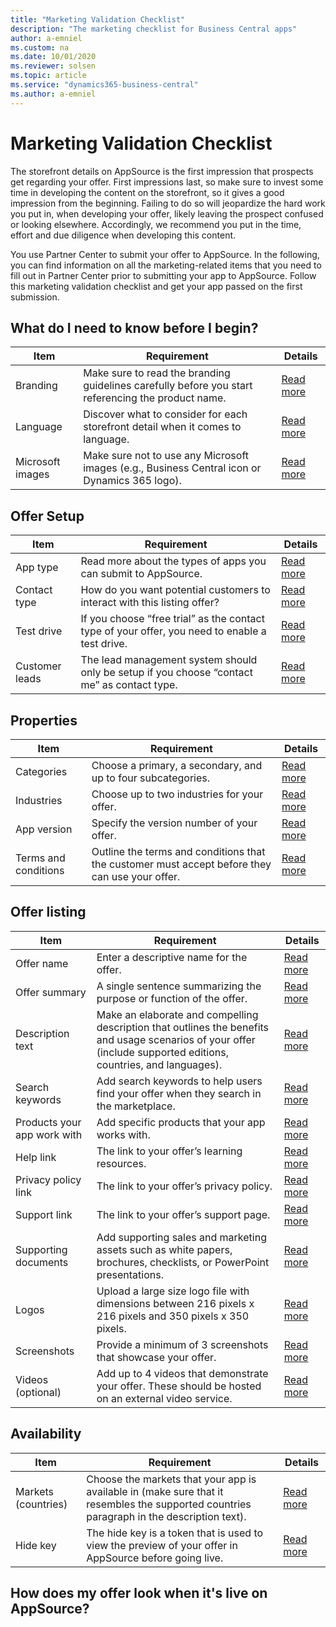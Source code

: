 ```yaml
---
title: "Marketing Validation Checklist"
description: "The marketing checklist for Business Central apps"
author: a-emniel
ms.custom: na
ms.date: 10/01/2020
ms.reviewer: solsen
ms.topic: article
ms.service: "dynamics365-business-central"
ms.author: a-emniel
---
```


# Marketing Validation Checklist

The storefront details on AppSource is the first impression that prospects get
regarding your offer. First impressions last, so make sure to invest some time
in developing the content on the storefront, so it gives a good impression from
the beginning. Failing to do so will jeopardize the hard work you put in, when
developing your offer, likely leaving the prospect confused or looking
elsewhere. Accordingly, we recommend you put in the time, effort and due
diligence when developing this content. 

You use Partner Center to submit your offer to AppSource. In the following, you can find information on all the marketing-related items that you need to fill out in Partner Center prior to submitting your app to AppSource. 
Follow this marketing validation checklist and get your app passed on the first submission. 

## What do I need to know before I begin?

|Item | Requirement | Details | 
|-----------|--------------|--------------|
|Branding|Make sure to read the branding guidelines carefully before you start referencing the product name. | [Read more](readiness-checklist-a-languange-branding.md) |
|Language| Discover what to consider for each storefront detail when it comes to language. | [Read more](readiness-checklist-a-languange-branding.md)|
|Microsoft images| Make sure not to use any Microsoft images (e.g., Business Central icon or Dynamics 365 logo). | [Read more](readiness-checklist-a-languange-branding.md)|


## Offer Setup

|Item | Requirement | Details | 
|-----------|--------------|--------------|
|App type|Read more about the  types of apps you can submit to AppSource. | [Read more](readiness-checklist-a-languange-branding.md) |
|Contact type| How do you want potential customers to interact with this listing offer? | [Read more](readiness-checklist-a-languange-branding.md)|
|Test drive | If you choose “free trial” as the contact type of your offer, you need to enable a test drive. | [Read more](readiness-checklist-a-languange-branding.md)|
|Customer leads| The lead management system should only be setup if you choose “contact me” as contact type.  | [Read more](link)

## Properties 
|Item | Requirement | Details | 
|-----------|--------------|--------------|
|Categories|Choose a primary, a secondary, and up to four subcategories. | [Read more](link) |
|Industries|Choose up to two industries for your offer.| [Read more](link)|
|App version | Specify the version number of your offer. | [Read more](link)|
|Terms and conditions| Outline the terms and conditions that the customer must accept before they can use your offer.  | [Read more](link)

## Offer listing
|Item | Requirement | Details | 
|-----------|--------------|--------------|
|Offer name |Enter a descriptive name for the offer. | [Read more](link) |
|Offer summary|A single sentence summarizing the purpose or function of the offer.| [Read more](link)|
|Description text | Make an elaborate and compelling description that outlines the benefits and usage scenarios of your offer (include supported editions, countries, and languages). | [Read more](link)|
|Search keywords| Add search keywords to help users find your offer when they search in the marketplace.  | [Read more](link)
|Products your app work with |Add specific products that your app works with. | [Read more](link) |
|Help link|The link to your offer’s learning resources.| [Read more](link)|
|Privacy policy link | The link to your offer’s privacy policy. | [Read more](link)|
|Support link | The link to your offer’s support page.  | [Read more](link)
|Supporting documents |Add supporting sales and marketing assets such as white papers, brochures, checklists, or PowerPoint presentations. | [Read more](link) |
|Logos|Upload a large size logo file with dimensions between 216 pixels x 216 pixels and 350 pixels x 350 pixels. | [Read more](link)|
| Screenshots | Provide a minimum of 3 screenshots that showcase your offer. | [Read more](link)|
|Videos (optional)| Add up to 4 videos that demonstrate your offer. These should be hosted on an external video service.  | [Read more](link)


## Availability 

|Item | Requirement | Details | 
|-----------|--------------|--------------|
|Markets (countries)|Choose the markets that your app is available in (make sure that it resembles the supported countries paragraph in the description text). | [Read more](link) |
|Hide key|The hide key is a token that is used to view the preview of your offer in AppSource before going live.| [Read more](link)|


## How does my offer look when it's live on AppSource? 

<Place picture here>


